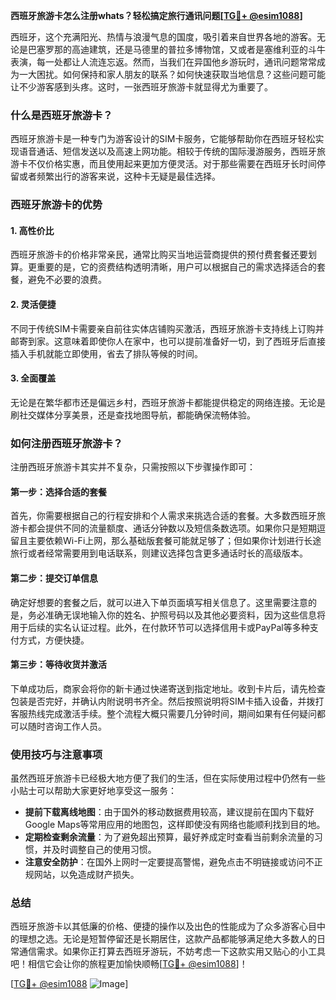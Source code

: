 **西班牙旅游卡怎么注册whats？轻松搞定旅行通讯问题[[TG💪+ @esim1088](https://t.me/s/esim1088)]**

西班牙，这个充满阳光、热情与浪漫气息的国度，吸引着来自世界各地的游客。无论是巴塞罗那的高迪建筑，还是马德里的普拉多博物馆，又或者是塞维利亚的斗牛表演，每一处都让人流连忘返。然而，当我们在异国他乡游玩时，通讯问题常常成为一大困扰。如何保持和家人朋友的联系？如何快速获取当地信息？这些问题可能让不少游客感到头疼。这时，一张西班牙旅游卡就显得尤为重要了。

### 什么是西班牙旅游卡？

西班牙旅游卡是一种专门为游客设计的SIM卡服务，它能够帮助你在西班牙轻松实现语音通话、短信发送以及高速上网功能。相较于传统的国际漫游服务，西班牙旅游卡不仅价格实惠，而且使用起来更加方便灵活。对于那些需要在西班牙长时间停留或者频繁出行的游客来说，这种卡无疑是最佳选择。

### 西班牙旅游卡的优势

#### 1. 高性价比
西班牙旅游卡的价格非常亲民，通常比购买当地运营商提供的预付费套餐还要划算。更重要的是，它的资费结构透明清晰，用户可以根据自己的需求选择适合的套餐，避免不必要的浪费。

#### 2. 灵活便捷
不同于传统SIM卡需要亲自前往实体店铺购买激活，西班牙旅游卡支持线上订购并邮寄到家。这意味着即使你人在家中，也可以提前准备好一切，到了西班牙后直接插入手机就能立即使用，省去了排队等候的时间。

#### 3. 全面覆盖
无论是在繁华都市还是偏远乡村，西班牙旅游卡都能提供稳定的网络连接。无论是刷社交媒体分享美景，还是查找地图导航，都能确保流畅体验。

### 如何注册西班牙旅游卡？

注册西班牙旅游卡其实并不复杂，只需按照以下步骤操作即可：

#### 第一步：选择合适的套餐
首先，你需要根据自己的行程安排和个人需求来挑选合适的套餐。大多数西班牙旅游卡都会提供不同的流量额度、通话分钟数以及短信条数选项。如果你只是短期逗留且主要依赖Wi-Fi上网，那么基础版套餐可能就足够了；但如果你计划进行长途旅行或者经常需要用到电话联系，则建议选择包含更多通话时长的高级版本。

#### 第二步：提交订单信息
确定好想要的套餐之后，就可以进入下单页面填写相关信息了。这里需要注意的是，务必准确无误地输入你的姓名、护照号码以及其他必要资料，因为这些信息将用于后续的实名认证过程。此外，在付款环节可以选择信用卡或PayPal等多种支付方式，方便快捷。

#### 第三步：等待收货并激活
下单成功后，商家会将你的新卡通过快递寄送到指定地址。收到卡片后，请先检查包装是否完好，并确认内附说明书齐全。然后按照说明将SIM卡插入设备，并拨打客服热线完成激活手续。整个流程大概只需要几分钟时间，期间如果有任何疑问都可以随时咨询工作人员。

### 使用技巧与注意事项

虽然西班牙旅游卡已经极大地方便了我们的生活，但在实际使用过程中仍然有一些小贴士可以帮助大家更好地享受这一服务：

- **提前下载离线地图**：由于国外的移动数据费用较高，建议提前在国内下载好Google Maps等常用应用的地图包，这样即使没有网络也能顺利找到目的地。
- **定期检查剩余流量**：为了避免超出预算，最好养成定时查看当前剩余流量的习惯，并及时调整自己的使用习惯。
- **注意安全防护**：在国外上网时一定要提高警惕，避免点击不明链接或访问不正规网站，以免造成财产损失。

### 总结

西班牙旅游卡以其低廉的价格、便捷的操作以及出色的性能成为了众多游客心目中的理想之选。无论是短暂停留还是长期居住，这款产品都能够满足绝大多数人的日常通信需求。如果你正打算去西班牙游玩，不妨考虑一下这款实用又贴心的小工具吧！相信它会让你的旅程更加愉快顺畅[[TG💪+ @esim1088](https://t.me/s/esim1088)]！

[[TG💪+ @esim1088](https://t.me/s/esim1088) ![Image](https://i.postimg.cc/4NQfJmqS/Snipaste-2025-05-13-00-14-12.png)]